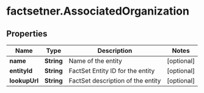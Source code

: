 # factsetner.AssociatedOrganization

## Properties

Name | Type | Description | Notes
------------ | ------------- | ------------- | -------------
**name** | **String** | Name of the entity | [optional] 
**entityId** | **String** | FactSet Entity ID for the entity | [optional] 
**lookupUrl** | **String** | FactSet description of the entity | [optional] 


